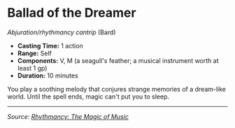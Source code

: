# Ballad of the Dreamer

_Abjuration/rhythmancy cantrip_ (Bard)

- **Casting Time:** 1 action
- **Range:** Self
- **Components:** V, M (a seagull's feather; a musical instrument worth at least 1 gp)
- **Duration:** 10 minutes

You play a soothing melody that conjures strange memories of a dream-like world. Until the spell ends, magic can't put you to sleep.

---

_Source: [Rhythmancy: The Magic of Music](https://github.com/mpanighetti/dnd5e-rhythmancy)_
